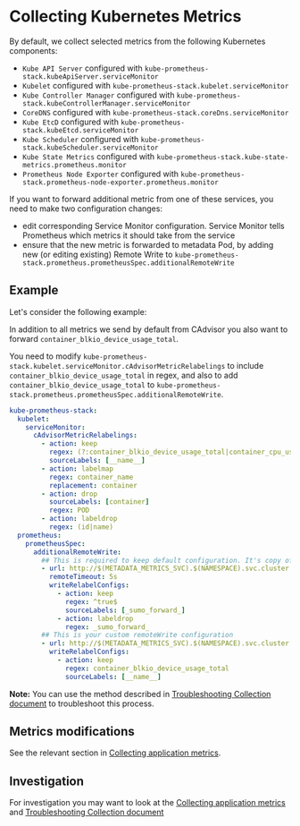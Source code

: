 # Collecting Kubernetes Metrics

By default, we collect selected metrics from the following Kubernetes components:

- `Kube API Server` configured with `kube-prometheus-stack.kubeApiServer.serviceMonitor`
- `Kubelet` configured with `kube-prometheus-stack.kubelet.serviceMonitor`
- `Kube Controller Manager` configured with `kube-prometheus-stack.kubeControllerManager.serviceMonitor`
- `CoreDNS` configured with `kube-prometheus-stack.coreDns.serviceMonitor`
- `Kube EtcD` configured with `kube-prometheus-stack.kubeEtcd.serviceMonitor`
- `Kube Scheduler` configured with `kube-prometheus-stack.kubeScheduler.serviceMonitor`
- `Kube State Metrics` configured with `kube-prometheus-stack.kube-state-metrics.prometheus.monitor`
- `Prometheus Node Exporter` configured with `kube-prometheus-stack.prometheus-node-exporter.prometheus.monitor`

If you want to forward additional metric from one of these services, you need to make two configuration changes:

- edit corresponding Service Monitor configuration. Service Monitor tells Prometheus which metrics it should take from the service
- ensure that the new metric is forwarded to metadata Pod, by adding new (or editing existing) Remote Write to
  `kube-prometheus-stack.prometheus.prometheusSpec.additionalRemoteWrite`

## Example

Let's consider the following example:

In addition to all metrics we send by default from CAdvisor you also want to forward `container_blkio_device_usage_total`.

You need to modify `kube-prometheus-stack.kubelet.serviceMonitor.cAdvisorMetricRelabelings` to include `container_blkio_device_usage_total`
in regex, and also to add `container_blkio_device_usage_total` to `kube-prometheus-stack.prometheus.prometheusSpec.additionalRemoteWrite`.

```yaml
kube-prometheus-stack:
  kubelet:
    serviceMonitor:
      cAdvisorMetricRelabelings:
        - action: keep
          regex: (?:container_blkio_device_usage_total|container_cpu_usage_seconds_total|container_memory_working_set_bytes|container_fs_usage_bytes|container_fs_limit_bytes|container_cpu_cfs_throttled_seconds_total|container_network_receive_bytes_total|container_network_transmit_bytes_total)
          sourceLabels: [__name__]
        - action: labelmap
          regex: container_name
          replacement: container
        - action: drop
          sourceLabels: [container]
          regex: POD
        - action: labeldrop
          regex: (id|name)
  prometheus:
    prometheusSpec:
      additionalRemoteWrite:
        ## This is required to keep default configuration. It's copy of values.yaml content
        - url: http://$(METADATA_METRICS_SVC).$(NAMESPACE).svc.cluster.local.:9888/prometheus.metrics.applications.custom
          remoteTimeout: 5s
          writeRelabelConfigs:
            - action: keep
              regex: ^true$
              sourceLabels: [_sumo_forward_]
            - action: labeldrop
              regex: _sumo_forward_
        ## This is your custom remoteWrite configuration
        - url: http://$(METADATA_METRICS_SVC).$(NAMESPACE).svc.cluster.local.:9888/prometheus.metrics.custom_kubernetes_metrics
          writeRelabelConfigs:
            - action: keep
              regex: container_blkio_device_usage_total
              sourceLabels: [__name__]
```

**Note:** You can use the method described in
[Troubleshooting Collection document](/docs/troubleshoot-collection.md#check-the-metrics-endpoint-for-kubernetes-services) to troubleshoot
this process.

## Metrics modifications

See the relevant section in [Collecting application metrics](/docs/collecting-application-metrics.md#metrics-modifications).

## Investigation

For investigation you may want to look at the
[Collecting application metrics](/docs/collecting-application-metrics.md#metrics-modifications) and
[Troubleshooting Collection document](/docs/troubleshoot-collection.md#collecting-metrics)

